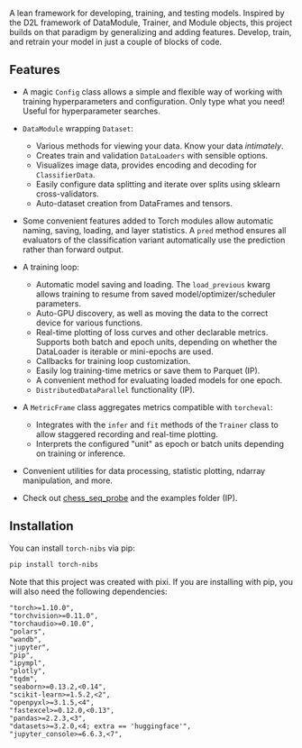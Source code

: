 A lean framework for developing, training, and testing models. Inspired by the D2L framework of DataModule, Trainer, and Module objects, this project builds on that paradigm by generalizing and adding features. Develop, train, and retrain your model in just a couple of blocks of code.

## Features

- A magic `Config` class allows a simple and flexible way of working with training hyperparameters and configuration. Only type what you need! Useful for hyperparameter searches.

- `DataModule` wrapping `Dataset`:
  - Various methods for viewing your data. Know your data *intimately*.
  - Creates train and validation `DataLoaders` with sensible options.
  - Visualizes image data, provides encoding and decoding for `ClassifierData`.
  - Easily configure data splitting and iterate over splits using sklearn cross-validators.
  - Auto-dataset creation from DataFrames and tensors.

- Some convenient features added to Torch modules allow automatic naming, saving, loading, and layer statistics. A `pred` method ensures all evaluators of the classification variant automatically use the prediction rather than forward output.

- A training loop:
  - Automatic model saving and loading. The `load_previous` kwarg allows training to resume from saved model/optimizer/scheduler parameters.
  - Auto-GPU discovery, as well as moving the data to the correct device for various functions.
  - Real-time plotting of loss curves and other declarable metrics. Supports both batch and epoch units, depending on whether the DataLoader is iterable or mini-epochs are used.
  - Callbacks for training loop customization.
  - Easily log training-time metrics or save them to Parquet (IP).
  - A convenient method for evaluating loaded models for one epoch.
  - `DistributedDataParallel` functionality (IP).

- A `MetricFrame` class aggregates metrics compatible with `torcheval`:
  - Integrates with the `infer` and `fit` methods of the `Trainer` class to allow staggered recording and real-time plotting.
  - Interprets the configured "unit" as epoch or batch units depending on training or inference.

- Convenient utilities for data processing, statistic plotting, ndarray manipulation, and more.

- Check out [chess_seq_probe](https://github.com/manyhue/seq_chess_probe) and the examples folder (IP).

## Installation

You can install `torch-nibs` via pip:

```bash
pip install torch-nibs
```


Note that this project was created with pixi. If you are installing with pip, you will also need the following dependencies:

```
"torch>=1.10.0",
"torchvision>=0.11.0",
"torchaudio>=0.10.0",
"polars",
"wandb",
"jupyter",
"pip",
"ipympl",
"plotly",
"tqdm",
"seaborn>=0.13.2,<0.14",
"scikit-learn>=1.5.2,<2",
"openpyxl>=3.1.5,<4",
"fastexcel>=0.12.0,<0.13",
"pandas>=2.2.3,<3",
"datasets>=3.2.0,<4; extra == 'huggingface'",
"jupyter_console>=6.6.3,<7",

```